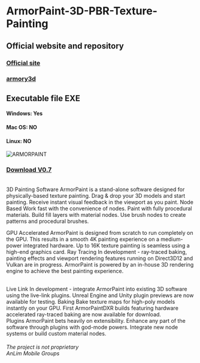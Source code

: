 # ArmorPaint-3D-PBR-Texture-Painting

<h2>Official website and repository</h2>
<h3><a href="https://armorpaint.org">Official site</a></h3>
<h3><a href="https://github.com/armory3d/armorpaint">armory3d</a></h3>

<h2>Executable file EXE</h2>

<h4>Windows: Yes</h4>
<h4>Mac OS: NO</h4>
<h4>Linux: NO</h4>

<img src="https://armorpaint.org/img/x.jpg" alt="ARMORPAINT" />

<h3><a href="https://github.com/DevAnlim/ArmorPaint-3D-PBR-Texture-Painting/archive/0.7.zip">Download V0.7</a></h3>

<br>
3D Painting Software
ArmorPaint is a stand-alone software designed for physically-based texture painting. Drag & drop your 3D models and start painting. Receive instant visual feedback in the viewport as you paint.
Node Based
Work fast with the convenience of nodes. Paint with fully procedural materials. Build fill layers with material nodes. Use brush nodes to create patterns and procedural brushes.
<br>

GPU Accelerated
ArmorPaint is designed from scratch to run completely on the GPU. This results in a smooth 4K painting experience on a medium-power integrated hardware. Up to 16K texture painting is seamless using a high-end graphics card.
Ray Tracing
In development - ray-traced baking, painting effects and viewport rendering features running on Direct3D12 and Vulkan are in progress. ArmorPaint is powered by an in-house 3D rendering engine to achieve the best painting experience.

<br>
Live Link
In development - integrate ArmorPaint into existing 3D software using the live-link plugins. Unreal Engine and Unity plugin previews are now available for testing.
Baking
Bake texture maps for high-poly models instantly on your GPU. First ArmorPaintDXR builds featuring hardware accelerated ray-traced baking are now available for download.

<br>
Plugins
ArmorPaint bets heavily on extensibility. Enhance any part of the software through plugins with god-mode powers. Integrate new node systems or build custom material nodes.


<br>
<h6 color="#D90F0F">The project is not proprietary <br>
AnLim Mobile Groups</h6>
